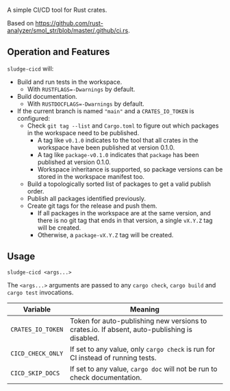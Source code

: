A simple CI/CD tool for Rust crates.

Based on <https://github.com/rust-analyzer/smol_str/blob/master/.github/ci.rs>.

## Operation and Features

`sludge-cicd` will:

- Build and run tests in the workspace.
  - With `RUSTFLAGS=-Dwarnings` by default.
- Build documentation.
  - With `RUSTDOCFLAGS=-Dwarnings` by default.
- If the current branch is named `"main"` and a `CRATES_IO_TOKEN` is configured:
  - Check `git tag --list` and `Cargo.toml` to figure out which packages in the workspace need to be published.
    - A tag like `v0.1.0` indicates to the tool that all crates in the workspace have been published at version 0.1.0.
    - A tag like `package-v0.1.0` indicates that `package` has been published at version 0.1.0.
    - Workspace inheritance is supported, so package versions can be stored in the workspace manifest too.
  - Build a topologically sorted list of packages to get a valid publish order.
  - Publish all packages identified previously.
  - Create git tags for the release and push them.
    - If all packages in the workspace are at the same version, and there is no git tag that ends in that version, a single `vX.Y.Z` tag will be created.
    - Otherwise, a `package-vX.Y.Z` tag will be created.

## Usage

`sludge-cicd <args...>`

The `<args...>` arguments are passed to any `cargo check`, `cargo build` and `cargo test` invocations.

Variable | Meaning
---------|--------
`CRATES_IO_TOKEN` | Token for auto-publishing new versions to crates.io. If absent, auto-publishing is disabled.
`CICD_CHECK_ONLY` | If set to any value, only `cargo check` is run for CI instead of running tests.
`CICD_SKIP_DOCS`  | If set to any value, `cargo doc` will not be run to check documentation.
